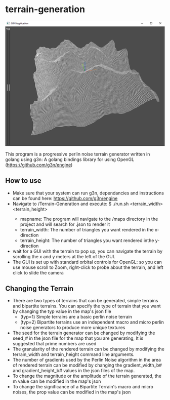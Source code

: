 # terrain-generation

![alt text](https://github.com/John-Zoscak-02/terrain-generation/blob/main/image/terrain-generation.png?raw=true)

This program is a progressive perlin noise terrain generator written in golang using g3n: A golang bindings library for using OpenGL (https://github.com/g3n/engine)

## How to use 

 - Make sure that your system can run g3n, dependancies and instructions can be found here: https://github.com/g3n/engine
 - Navigate to /Terrain-Generation and execute:
 $ ./run.sh <mapname> <terrain_width> <terrain_height>
    - mapname: The program will navigate to the /maps directory in the project and will search for <mapname>.json to render it
    - terrain_width: The number of triangles you want rendered in the x-direction
    - terrain_height: The number of triangles you want rendered inthe y-direction
 - wait for a GUI with the terrain to pop up, you can navigate the terrain by scrolling the x and y meters at the left of the GUI. 
 - The GUI is set up with standard orbital controls for OpenGL: so you can use mouse scroll to Zoom, right-click to probe about the terrain, and left click to slide the camera

## Changing the Terrain

 - There are two types of terrains that can be generated, simple terrains and bipartite terrains. You can specify the type of terrain that you want by changing the typ value in the map's json file
    - (typ=1) Simple terrains are a basic perlin noise terrain
    - (typ=2) Bipartite terrains use an independent macro and micro perlin noise generators to produce more unique textures
 - The seed for the terrain generator can be changed by modifying the seed_# in the json file for the map that you are generating, It is suggested that prime numbers are used
 - The granularity of the rendered terrain can be changed by modifying the terrain_width and terrain_height command line arguments.
 - The number of gradients used by the Perlin Noise algorithm in the area of rendered terrain can be modified by changing the gradient_width_b# and gradient_height_b# values in the json files of the map.
 - To change the magnitude or the amplitude of the terrain generated, the m value can be modified in the map's json
 - To change the significance of a Bipartite Terrain's macro and micro noises, the prop value can be modified in the map's json
